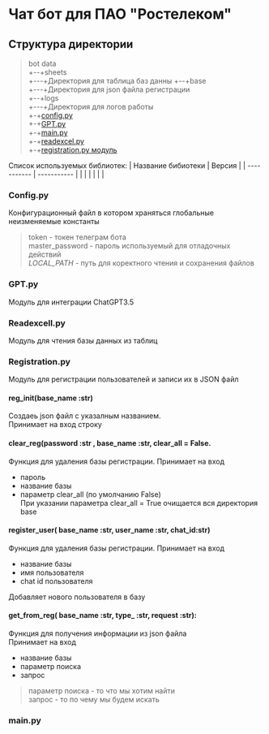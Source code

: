 # Чат бот для ПАО "Ростелеком"


## Структура директории
>bot
data  
+--+sheets  
+---+Директория для таблица баз данны
+--+base  
+---+Директория для json файла регистрации  
+--+logs  
+---+Директория для логов работы  
+-+[config.py](config)  
+-+[GPT.py](GPT)     
+-+[main.py](main)   
+-+[readexcel.py](excell)  
+-+[registration.py модуль](json)    
 

Список используемых библиотек:
| Название бибиотеки | Версия |
| ----------- | ----------- |
|  |   |
|  |   |


### <a id="config">Config.py</a>  
Конфигурационный файл в котором храняться глобальные неизменяемые константы
> token - токен телеграм бота  
> master_password - пароль используемый для отладочных действий  
> _LOCAL_PATH_ - путь для коректного чтения и сохранения файлов 
### <a id="config">GPT.py</a>  
Модуль для интеграции ChatGPT3.5 
>
### <a id="config">Readexcell.py</a>  
Модуль для чтения базы данных из таблиц  
> 
### <a id="config">Registration.py</a>
Модуль для регистрации пользователей и записи их в JSON файл 

#### reg_init(base_name :str)  
Создаеь json файл с указалным названием.  
Принимает на вход строку 

#### clear_reg(password :str , base_name :str, clear_all = False.  
Функция для удаления базы регистрации.
Принимает на вход  
- пароль
- название базы
- параметр clear_all (по умолчанию False)  
При указании параметра clear_all = True очищается вся директория base

#### register_user( base_name :str, user_name :str, chat_id:str)  
Функция для удаления базы регистрации.
Принимает на вход  
- название базы
- имя пользователя
- chat id пользователя

Добавляет нового пользователя в базу 

#### get_from_reg( base_name :str, type_ :str, request :str):  
Функция для получения информации из json файла  
Принимает на вход    
- название базы
- параметр поиска
- запрос
>параметр поиска - то что мы хотим найти  
запрос - то по чему мы будем искать 


### <a id="config">main.py</a>  
